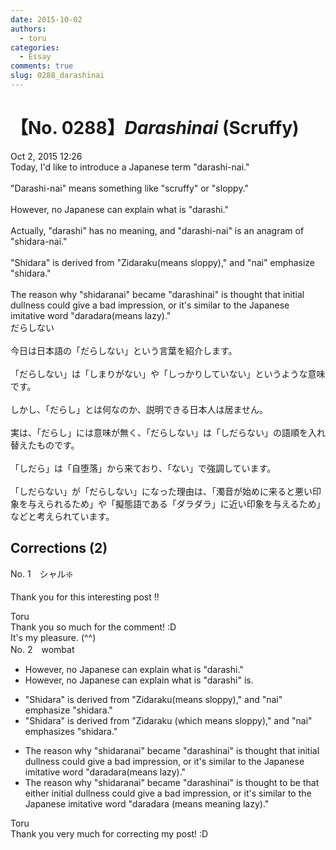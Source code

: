 ```yaml
---
date: 2015-10-02
authors:
  - toru
categories:
  - Essay
comments: true
slug: 0288_darashinai
---
```


# 【No. 0288】<strong><em>Darashinai</strong></em> (Scruffy)
<div class="date">Oct 2, 2015 12:26</div>
<div id="post"><div id="body_show_ori">
Today, I'd like to introduce a Japanese term "darashi-nai."<br/><br/>"Darashi-nai" means something like "scruffy" or "sloppy."<br/><br/>However, no Japanese can explain what is "darashi."<br/><br/>Actually, "darashi" has no meaning, and "darashi-nai" is an anagram of "shidara-nai."<br/><br/>"Shidara" is derived from "Zidaraku(means sloppy)," and "nai" emphasize "shidara."<br/><br/>The reason why "shidaranai" became "darashinai" is thought that initial dullness could give a bad impression, or it's similar to the Japanese imitative word "daradara(means lazy)."
</div></div>

<!-- more -->

<div id="post_ja"><div id="body_show_mo">
だらしない<br/><br/>今日は日本語の「だらしない」という言葉を紹介します。<br/><br/>「だらしない」は「しまりがない」や「しっかりしていない」というような意味です。<br/><br/>しかし、「だらし」とは何なのか、説明できる日本人は居ません。<br/><br/>実は、「だらし」には意味が無く、「だらしない」は「しだらない」の語順を入れ替えたものです。<br/><br/>「しだら」は「自堕落」から来ており、「ない」で強調しています。<br/><br/>「しだらない」が「だらしない」になった理由は、「濁音が始めに来ると悪い印象を与えられるため」や「擬態語である「ダラダラ」に近い印象を与えるため」などと考えられています。<br/>
</div></div>

## Corrections (2)
<div id="block"><div class="first_name"> No. 1　<span class="just_name">シャル❇️</span></div><div id="block2">
<p class="comment_small">
 Thank you for this interesting post !!
</p>

</div><div class="name"><span class="just_name">Toru</span><br>
Thank you so much for the comment! :D<br/>It's my pleasure. (^^)
</div>
</div>
<div id="block"><div class="first_name"> No. 2　<span class="just_name">wombat</span></div><div id="block2">
<ul class="correction_field">
<li class="incorrect">However, no Japanese can explain what is "darashi."</li>
<li class="corrected correct">
However, no Japanese can explain what <span class="f_blue"><span class="sline">is</span></span> "darashi" <span class="f_blue">is.</span>
</li>
</ul>
<ul class="correction_field">
<li class="incorrect">"Shidara" is derived from "Zidaraku(means sloppy)," and "nai" emphasize "shidara."</li>
<li class="corrected correct">
"Shidara" is derived from "Zidaraku (<span class="f_blue">which </span>means sloppy)," and "nai" emphasize<span class="f_blue">s</span> "shidara."
</li>
</ul>
<ul class="correction_field">
<li class="incorrect">The reason why "shidaranai" became "darashinai" is thought that initial dullness could give a bad impression, or it's similar to the Japanese imitative word "daradara(means lazy)."</li>
<li class="corrected correct">
The reason why "shidaranai" became "darashinai" is thought <span class="f_blue">to be</span> that <span class="f_blue">either </span>initial dullness could give a bad impression, or it's similar to the Japanese imitative word "daradara (<span class="f_blue"><span class="sline">means</span></span> <span class="f_blue">meaning </span>lazy)."
</li>
</ul>
</div><div class="name"><span class="just_name">Toru</span><br>
Thank you very much for correcting my post! :D
</div>
</div>

